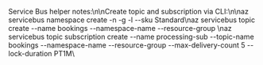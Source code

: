 Service Bus helper notes:\n\nCreate topic and subscription via CLI:\n\naz servicebus namespace create -n <namespace> -g <rg> -l <location> --sku Standard\naz servicebus topic create --name bookings --namespace-name <namespace> --resource-group <rg>\naz servicebus topic subscription create --name processing-sub --topic-name bookings --namespace-name <namespace> --resource-group <rg> --max-delivery-count 5 --lock-duration PT1M\

